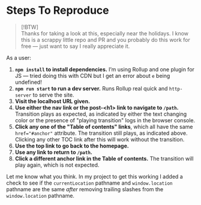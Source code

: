 # Steps To Reproduce

> [!BTW]  
> Thanks for taking a look at this, especially near the holidays. I know this is a scrappy little repo and PR and you probably do this work for free — just want to say I really appreciate it.

As a user:
1. **`npm install` to install dependencies.** I’m using Rollup and one plugin for JS — tried doing this with CDN but I get an error about `e` being undefined! 
2. **`npm run start` to run a dev server.** Runs Rollup real quick and `http-server` to serve the site.
3. **Visit the localhost URL given.**
4. **Use either the nav link or the post-\<h1> link to navigate to `/path`.** Transition plays as expected, as indicated by either the text changing color or the presence of "playing transition" logs in the browser console.
5. **Click any one of the "Table of contents" links**, which all have the same `href="#anchor"` attribute. The transition still plays, as indicated above. Clicking any other TOC link after this will work without the transition.
6. **Use the top link to go back to the homepage.**
7. **Use any link to return to `/path`.**
8. **Click a different anchor link in the Table of contents.** The transition will play again, which is not expected.

Let me know what you think. In my project to get this working I added a check to see if the `currentLocation` pathname and `window.location` pathname are the same *after* removing trailing slashes from the `window.location` pathname.